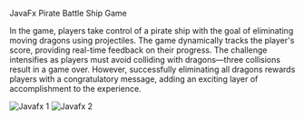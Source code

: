 JavaFx Pirate Battle Ship Game

In the game, players take control of a pirate ship with the goal of eliminating moving dragons using projectiles. The game dynamically tracks the player's score, providing real-time feedback on their progress. The challenge intensifies as players must avoid colliding with dragons—three collisions result in a game over. However, successfully eliminating all dragons rewards players with a congratulatory message, adding an exciting layer of accomplishment to the experience.

![Javafx 1 ](https://github.com/user-attachments/assets/38062289-0306-4b3c-847e-c01932a3f22e)
![Javafx 2](https://github.com/user-attachments/assets/b6f1ab88-3729-44f3-9ee8-b35857365eed)


